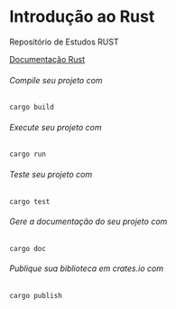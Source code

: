 # Introdução ao Rust

Repositório de Estudos RUST

[Documentação Rust](https://www.rust-lang.org/pt-BR/learn/get-started)

###### Compile seu projeto com
``` 
cargo build
``` 

###### Execute seu projeto com 
``` 
cargo run
``` 

###### Teste seu projeto com 
``` 
cargo test
``` 

###### Gere a documentação do seu projeto com 
``` 
cargo doc
``` 

###### Publique sua biblioteca em crates.io com 
``` 
cargo publish
``` 